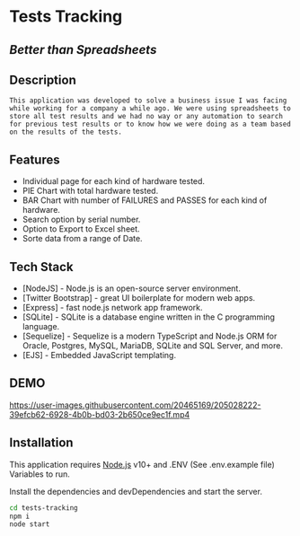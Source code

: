# Tests Tracking

## _Better than Spreadsheets_

## Description
  	This application was developed to solve a business issue I was facing while working for a company a while ago. We were using spreadsheets to store all test results and we had no way or any automation to search for previous test results or to know how we were doing as a team based on the results of the tests.

## Features
  - Individual page for each kind of hardware tested.
  - PIE Chart with total hardware tested.
  - BAR Chart with number of FAILURES and PASSES for each kind of hardware.
  - Search option by serial number.
  - Option to Export to Excel sheet.
  - Sorte data from a range of Date.
  
## Tech Stack

- [NodeJS] - Node.js is an open-source server environment.
- [Twitter Bootstrap] - great UI boilerplate for modern web apps.
- [Express] - fast node.js network app framework.
- [SQLite] - SQLite is a database engine written in the C programming language.
- [Sequelize] - Sequelize is a modern TypeScript and Node.js ORM for Oracle, Postgres, MySQL, MariaDB, SQLite and SQL Server, and more.
- [EJS] - Embedded JavaScript templating.

## DEMO


https://user-images.githubusercontent.com/20465169/205028222-39efcb62-6928-4b0b-bd03-2b650ce9ec1f.mp4


## Installation

This application requires [Node.js](https://nodejs.org/) v10+ and .ENV (See .env.example file) Variables to run.

Install the dependencies and devDependencies and start the server.

```sh
cd tests-tracking
npm i
node start
```

